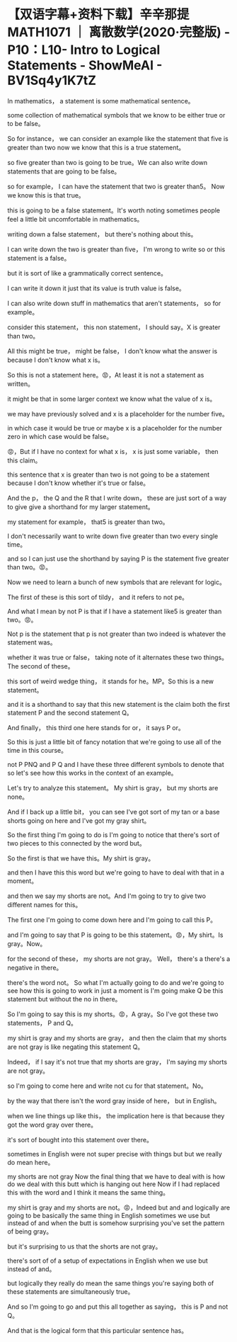 # 【双语字幕+资料下载】辛辛那提 MATH1071 ｜ 离散数学(2020·完整版) - P10：L10- Intro to Logical Statements - ShowMeAI - BV1Sq4y1K7tZ

In mathematics， a statement is some mathematical sentence。

 some collection of mathematical symbols that we know to be either true or to be false。

So for instance， we can consider an example like the statement that five is greater than two now we know that this is a true statement。

 so five greater than two is going to be true。We can also write down statements that are going to be false。

 so for example， I can have the statement that two is greater than5。 Now we know this is that true。

 this is going to be a false statement。It's worth noting sometimes people feel a little bit uncomfortable in mathematics。

 writing down a false statement， but there's nothing about this。

 I can write down the two is greater than five， I'm wrong to write so or this statement is a false。

 but it is sort of like a grammatically correct sentence。

 I can write it down it just that its value is truth value is false。

I can also write down stuff in mathematics that aren't statements， so for example。

 consider this statement， this non statement， I should say。X is greater than two。

All this might be true， might be false， I don't know what the answer is because I don't know what x is。

So this is not a statement here。😡，At least it is not a statement as written。

 it might be that in some larger context we know what the value of x is。

 we may have previously solved and x is a placeholder for the number five。

 in which case it would be true or maybe x is a placeholder for the number zero in which case would be false。

😡，But if I have no context for what x is， x is just some variable， then this claim。

 this sentence that x is greater than two is not going to be a statement because I don't know whether it's true or false。

And the p， the Q and the R that I write down， these are just sort of a way to give give a shorthand for my larger statement。

 my statement for example， that5 is greater than two。

 I don't necessarily want to write down five greater than two every single time。

 and so I can just use the shorthand by saying P is the statement five greater than two。😡。

Now we need to learn a bunch of new symbols that are relevant for logic。

The first of these is this sort of tildy， and it refers to not pe。

And what I mean by not P is that if I have a statement like5 is greater than two。😡。

Not p is the statement that p is not greater than two indeed is whatever the statement was。

 whether it was true or false， taking note of it alternates these two things。The second of these。

 this sort of weird wedge thing， it stands for he。MP。So this is a new statement。

 and it is a shorthand to say that this new statement is the claim both the first statement P and the second statement Q。

And finally， this third one here stands for or， it says P or。

So this is just a little bit of fancy notation that we're going to use all of the time in this course。

 not P PNQ and P Q and I have these three different symbols to denote that so let's see how this works in the context of an example。

Let's try to analyze this statement。 My shirt is gray， but my shorts are none。

 And if I back up a little bit， you can see I've got sort of my tan or a base shorts going on here and I've got my gray shirt。

So the first thing I'm going to do is I'm going to notice that there's sort of two pieces to this connected by the word but。

So the first is that we have this。My shirt is gray。

 and then I have this this word but we're going to have to deal with that in a moment。

 and then we say my shorts are not。And I'm going to try to give two different names for this。

 The first one I'm going to come down here and I'm going to call this P。

 and I'm going to say that P is going to be this statement。😡，My shirt。Is gray。Now。

 for the second of these， my shorts are not gray。 Well， there's a there's a negative in there。

 there's the word not。 So what I'm actually going to do and we're going to see how this is going to work in just a moment is I'm going make Q be this statement but without the no in there。

 So I'm going to say this is my shorts。😡，A gray。So I've got these two statements， P and Q。

 my shirt is gray and my shorts are gray， and then the claim that my shorts are not gray is like negating this statement Q。

Indeed， if I say it's not true that my shorts are gray， I'm saying my shorts are not gray。

 so I'm going to come here and write not cu for that statement。No。

 by the way that there isn't the word gray inside of here， but in English。

 when we line things up like this， the implication here is that because they got the word gray over there。

 it's sort of bought into this statement over there。

 sometimes in English were not super precise with things but but we really do mean here。

 my shorts are not gray Now the final thing that we have to deal with is how do we deal with this butt which is hanging out here Now if I had replaced this with the word and I think it means the same thing。

 my shirt is gray and my shorts are not。😡，Indeed but and and logically are going to be basically the same thing in English sometimes we use but instead of and when the butt is somehow surprising you've set the pattern of being gray。

 but it's surprising to us that the shorts are not gray。

 there's sort of of a setup of expectations in English when we use but instead of and。

 but logically they really do mean the same things you're saying both of these statements are simultaneously true。

And so I'm going to go and put this all together as saying， this is P and not Q。

 And that is the logical form that this particular sentence has。

